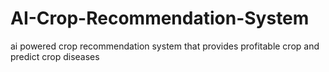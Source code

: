 # AI-Crop-Recommendation-System
ai powered crop recommendation system that provides profitable crop and predict crop diseases 
